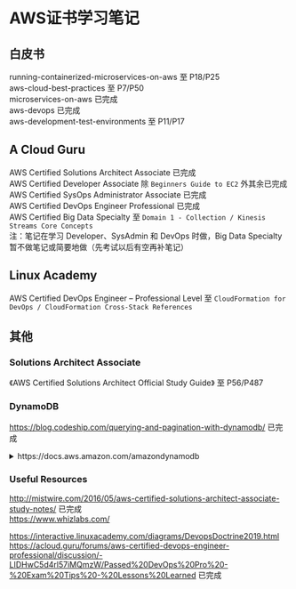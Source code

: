 # AWS证书学习笔记

## 白皮书
running-containerized-microservices-on-aws 至 P18/P25  
aws-cloud-best-practices 至 P7/P50  
microservices-on-aws 已完成  
aws-devops 已完成  
aws-development-test-environments 至 P11/P17  
  
## A Cloud Guru
AWS Certified Solutions Architect Associate 已完成  
AWS Certified Developer Associate 除 `Beginners Guide to EC2` 外其余已完成  
AWS Certified SysOps Administrator Associate 已完成  
AWS Certified DevOps Engineer Professional 已完成  
AWS Certified Big Data Specialty 至 `Domain 1 - Collection / Kinesis Streams Core Concepts`  
注：笔记在学习 Developer、SysAdmin 和 DevOps 时做，Big Data Specialty 暂不做笔记或简要地做（先考试以后有空再补笔记）  
  
## Linux Academy
AWS Certified DevOps Engineer – Professional Level 至 `CloudFormation for DevOps / CloudFormation Cross-Stack References`  
  
## 其他
### Solutions Architect Associate
《AWS Certified Solutions Architect Official Study Guide》 至 P56/P487  
### DynamoDB
https://blog.codeship.com/querying-and-pagination-with-dynamodb/ 已完成  
<details>
    <summary>https://docs.aws.amazon.com/amazondynamodb</summary>
    https://docs.aws.amazon.com/amazondynamodb/latest/APIReference/API_Scan.html 已完成  
</details>
  
### Useful Resources
http://mistwire.com/2016/05/aws-certified-solutions-architect-associate-study-notes/ 已完成  
https://www.whizlabs.com/  
  
https://interactive.linuxacademy.com/diagrams/DevopsDoctrine2019.html  
https://acloud.guru/forums/aws-certified-devops-engineer-professional/discussion/-LIDHwC5d4rl57iMQmzW/Passed%20DevOps%20Pro%20-%20Exam%20Tips%20-%20Lessons%20Learned 已完成  
